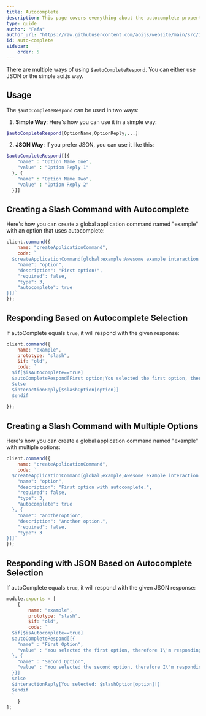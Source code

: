 ```yaml
---
title: Autocomplete
description: This page covers everything about the autocomplete property of Application Commands.
type: guide
author: "Fafa"
author_url: "https://raw.githubusercontent.com/aoijs/website/main/src/images/contributors/fafa.png"
id: auto-complete
sidebar:
    order: 5
---
```


There are multiple ways of using `$autoCompleteRespond`. You can either use JSON or the simple aoi.js way.

## Usage

The `$autoCompleteRespond` can be used in two ways:

1. **Simple Way**: Here's how you can use it in a simple way:

```php
$autoCompleteRespond[OptionName;OptionReply;...]
```

2. **JSON Way**: If you prefer JSON, you can use it like this:

```php
$autoCompleteRespond[[{
    "name" : "Option Name One",
    "value" : "Option Reply 1"
  }, {
    "name" : "Option Name Two",
    "value" : "Option Reply 2"
  }]]
```

## Creating a Slash Command with Autocomplete

Here's how you can create a global application command named "example" with an option that uses autocomplete:

```javascript
client.command({
    name: "createApplicationCommand",
    code: `
  $createApplicationCommand[global;example;Awesome example interaction command with auto-complete!;true;true;slash;[{
    "name": "option", 
    "description": "First option!",
    "required": false,
    "type": 3, 
    "autocomplete": true
}]]`
});
```

## Responding Based on Autocomplete Selection

If autoComplete equals `true`, it will respond with the given response:

```javascript
client.command({
    name: "example",
    prototype: "slash",
    $if: "old",
    code: `
  $if[$isAutocomplete==true]
  $autoCompleteRespond[First option;You selected the first option, therefore I'm responding with this!;Second option;You selected the first second, therefore I'm responding with this!]
  $else
  $interactionReply[$slashOption[option]]
  $endif
  `
});
```

## Creating a Slash Command with Multiple Options

Here's how you can create a global application command named "example" with multiple options:

```javascript
client.command({
    name: "createApplicationCommand",
    code: `
  $createApplicationCommand[global;example;Awesome example interaction command with auto-complete!;true;true;slash;[{
    "name": "option",
    "description": "First option with autocomplete.",
    "required": false, 
    "type": 3,
    "autocomplete": true 
  }, {
    "name": "anotheroption",
    "description": "Another option.",
    "required": false,
    "type": 3
}]]`
});
```

## Responding with JSON Based on Autocomplete Selection

If autoComplete equals `true`, it will respond with the given JSON response:

```javascript
module.exports = [
    {
        name: "example",
        prototype: "slash",
        $if: "old",
        code: `
  $if[$isAutocomplete==true]
  $autoCompleteRespond[[{ 
    "name" : "First Option",
    "value" : "You selected the first option, therefore I\'m responding with this!"
  }, {
    "name" : "Second Option",
    "value" : "You selected the second option, therefore I\'m responding with this!"
  }]]
  $else
  $interactionReply[You selected: $slashOption[option]!]
  $endif
  `
    }
];
```
